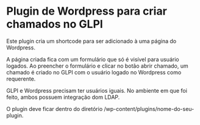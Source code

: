 # Plugin de Wordpress para criar chamados no GLPI

Este plugin cria um shortcode para ser adicionado à uma página do Wordpress.

A página criada fica com um formulário que só é visível para usuário logados. Ao preencher o formulário e clicar no botão abrir chamado, um chamado é criado no GLPI com o usuário logado no Wordpress como requerente.

GLPI e Wordpress precisam ter usuários iguais. No ambiente em que foi feito, ambos possuem integração dom LDAP.

O plugin deve ficar dentro do diretório  /wp-content/plugins/nome-do-seu-plugin.


